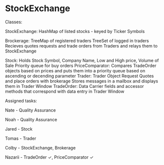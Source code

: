 # StockExchange

Classes:

StockExchange:
  HashMap of listed stocks - keyed by Ticker Symbols
  
Brockerage:
  TreeMap of registered traders
  TreeSet of logged in traders
  Recieves quotes requests and trade orders from Traders and relays them to StockExchange
  
Stock:
  Holds Stock Symbol, Company Name, Low and High price, Volume of Sale
  Priority queue for buy orders
PriceComparator:
  Compares TradeOrder objects based on prices and puts them into a priority queue based on ascending or decending  parameter
Trader:
  Trader Object
  Request Quotes and place orders with brokerage
  Stores messages in a mailbox and displays them in Trader Window
TradeOrder:
  Data Carrier
  fields and accessor methods that correspond with data entry in Trader Window
  
  
Assigned tasks: 

Nate - Quality Assurance

Noah - Quality Assurance

Jared - Stock

Tomas - Trader

Colby - StockExchange, Brokerage

Nazarii - TradeOrder ✓, PriceComparator ✓
